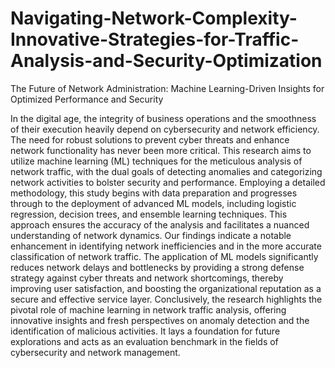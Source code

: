 # Navigating-Network-Complexity-Innovative-Strategies-for-Traffic-Analysis-and-Security-Optimization
The Future of Network Administration: Machine Learning-Driven Insights for Optimized Performance and Security

In the digital age, the integrity of business operations and the smoothness of their execution heavily depend on cybersecurity and network efficiency. The need for robust solutions to prevent cyber threats and enhance network functionality has never been more critical.
This research aims to utilize machine learning (ML) techniques for the meticulous analysis of network traffic, with the dual goals of detecting anomalies and categorizing network activities to bolster security and performance.
Employing a detailed methodology, this study begins with data preparation and progresses through to the deployment of advanced ML models, including logistic regression, decision trees, and ensemble learning techniques. This approach ensures the accuracy of the analysis and facilitates a nuanced understanding of network dynamics.
Our findings indicate a notable enhancement in identifying network inefficiencies and in the more accurate classification of network traffic. The application of ML models significantly reduces network delays and bottlenecks by providing a strong defense strategy against cyber threats and network shortcomings, thereby improving user satisfaction, and boosting the organizational reputation as a secure and effective service layer.
Conclusively, the research highlights the pivotal role of machine learning in network traffic analysis, offering innovative insights and fresh perspectives on anomaly detection and the identification of malicious activities. It lays a foundation for future explorations and acts as an evaluation benchmark in the fields of cybersecurity and network management.
